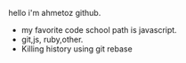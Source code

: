hello i'm ahmetoz github.
* my favorite code school path is javascript.
* git,js, ruby,other.
* Killing history using git rebase
